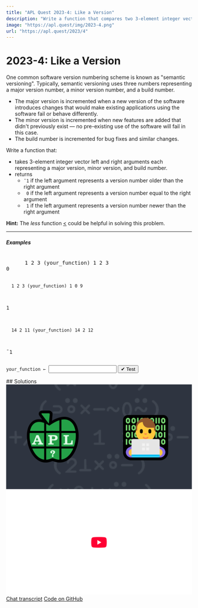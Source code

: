 ```yaml
---
title: "APL Quest 2023-4: Like a Version"
description: "Write a function that compares two 3-element integer vectors representing major versions, minor versions, and build numbers."
image: "https://apl.quest/img/2023-4.png"
url: "https://apl.quest/2023/4"
---
```


# <span class=s>2023-</span>4: Like a Version
<!-- Write a function that compares two 3-element integer vectors representing major versions, minor versions, and build numbers. -->
<p>One common software version numbering scheme is known as "semantic versioning". Typically, semantic versioning uses three numbers representing a major version number, a minor version number, and a build number.</p>
<ul><li>The major version is incremented when a new version of the software introduces changes that would make existing applications using the software fail or behave differently.</li><li>The minor version is incremented when new features are added that didn't previously exist — no pre-existing use of the software will fail in this case.</li><li>The build number is incremented for bug fixes and similar changes.</li></ul>

<p>Write a function that:</p>
<ul>
<li>takes 3-element integer vector left and right arguments each representing a major version, minor version, and build number.</li>
<li>returns<ul>
  <li><code class="APL">¯1</code> if the left argument represents a version number older than the right argument</li>
  <li><code class="APL">&nbsp;0</code> if the left argument represents a version number equal to the right argument</li>
  <li><code class="APL">&nbsp;1</code> if the left argument represents a version number newer than the right argument</li>
  </ul>
</li>
</ul>
<p><i class="fas fa-lightbulb-on"></i> <strong>Hint:</strong> The <em>less</em> function <a href="https://help.dyalog.com/latest/#Language/Primitive%20Functions/Less.htm" class="APL" target="_blank">&lt;</a> could be helpful in solving this problem.</p>
<hr />
<h5>Examples</h5>
<pre class="APL">      
      1 2 3 (your_function) 1 2 3
0 

      1 2 3 (your_function) 1 0 9
1

      14 2 11 (your_function) 14 2 12
¯1
</pre>
<div class="pdiv">
  <code onclick="p_Input.focus()">your_function ← </code><input id="p_Input" autocomplete="off" spellcheck="false" oninput="this.parentElement.querySelector`button`.disabled=false;localStorage.setItem(window.location.pathname,this.value)" onkeypress="subm(event)">
  <button onclick="alert$.next`Testing…`;submitSolution`p`" class="md-button md-button--primary">&#x2714; Test</button>
</div>
<blockquote id="p_Output"></blockquote>
## Solutions
<div onclick="play(this)" title="Video on YouTube" class="yt">
<img alt="Video Thumbnail" src="../../img/2023-4.png">
<img alt="YouTube" src="../../img/yt-big.png">
</div>
<a href="https://chat.stackexchange.com/transcript/52405?m=65059946#65059946" target="_blank" class="md-button md-button--primary">Chat transcript</a>
<a href="https://github.com/dyalog/apl.quest/tree/main/2023/4.apl" target="_blank" class="md-button md-button--primary right">Code on GitHub</a>

<script>
    testCases={"a":[["1 2 3","1 2 3"],["1 2 3","1 0 9"],["14 2 11","14 2 12"],["0 1 0","0 0 10"]],"b":[["?10 10 10","0 0 0"],["0 0 0","?10 10 10"],["0 0 0","0 0 0"]],"f":"{×⊃(0~⍨⍺-⍵),0}","p":"{⊃⍣(1=≢,⍵)⊢⍵}"}
    p_Input.value=localStorage.getItem(window.location.pathname)
    play=e=>e.outerHTML=`<iframe src="https://www.youtube.com/embed/zOhxW-gRR4A?list=PLYKQVqyrAEj9wDIUyLDGtDAFTKY38BUMN&autoplay=1" title="<span class=s>2023-</span>4: Like a Version (APL Quest 2023-4)" frameborder="0" allow="accelerometer; autoplay; clipboard-write; encrypted-media; gyroscope; picture-in-picture; web-share" referrerpolicy="strict-origin-when-cross-origin" allowfullscreen></iframe>`
</script>
